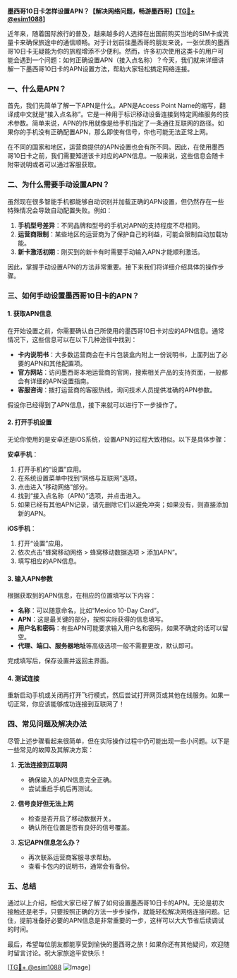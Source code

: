 **墨西哥10日卡怎样设置APN？【解决网络问题，畅游墨西哥】[[TG💪+ @esim1088](https://t.me/s/esim1088)]**

近年来，随着国际旅行的普及，越来越多的人选择在出国前购买当地的SIM卡或流量卡来确保旅途中的通信顺畅。对于计划前往墨西哥的朋友来说，一张优质的墨西哥10日卡无疑能为你的旅程增添不少便利。然而，许多初次使用这类卡的用户可能会遇到一个问题：如何正确设置APN（接入点名称）？今天，我们就来详细讲解一下墨西哥10日卡的APN设置方法，帮助大家轻松搞定网络连接。

### 一、什么是APN？

首先，我们先简单了解一下APN是什么。APN是Access Point Name的缩写，翻译成中文就是“接入点名称”。它是一种用于标识移动设备连接到特定网络服务的技术参数。简单来说，APN的作用就像是给手机指定了一条通往互联网的路径。如果你的手机没有正确配置APN，那么即使有信号，你也可能无法正常上网。

在不同的国家和地区，运营商提供的APN设置也会有所不同。因此，在使用墨西哥10日卡之前，我们需要知道该卡对应的APN信息。一般来说，这些信息会随卡附带说明或者可以通过客服获取。

### 二、为什么需要手动设置APN？

虽然现在很多智能手机都能够自动识别并加载正确的APN设置，但仍然存在一些特殊情况会导致自动配置失败。例如：

1. **手机型号差异**：不同品牌和型号的手机对APN的支持程度不尽相同。
2. **运营商限制**：某些地区的运营商为了保护自己的利益，可能会限制自动加载功能。
3. **新卡激活初期**：刚买到的新卡有时需要手动输入APN才能顺利激活。

因此，掌握手动设置APN的方法非常重要。接下来我们将详细介绍具体的操作步骤。

### 三、如何手动设置墨西哥10日卡的APN？

#### 1. 获取APN信息

在开始设置之前，你需要确认自己所使用的墨西哥10日卡对应的APN信息。通常情况下，这些信息可以在以下几种途径中找到：

- **卡内说明书**：大多数运营商会在卡片包装盒内附上一份说明书，上面列出了必要的APN和其他配置项。
- **官方网站**：访问墨西哥本地运营商的官网，搜索相关产品的支持页面，一般都会有详细的APN设置指南。
- **客服咨询**：拨打运营商的客服热线，询问技术人员提供准确的APN参数。

假设你已经得到了APN信息，接下来就可以进行下一步操作了。

#### 2. 打开手机设置

无论你使用的是安卓还是iOS系统，设置APN的过程大致相似。以下是具体步骤：

**安卓手机**：
1. 打开手机的“设置”应用。
2. 在系统设置菜单中找到“网络与互联网”选项。
3. 点击进入“移动网络”部分。
4. 找到“接入点名称（APN）”选项，并点击进入。
5. 如果已经有其他APN记录，请先删除它们以避免冲突；如果没有，则直接添加新的APN。

**iOS手机**：
1. 打开“设置”应用。
2. 依次点击“蜂窝移动网络 > 蜂窝移动数据选项 > 添加APN”。
3. 填写相应的APN信息。

#### 3. 输入APN参数

根据获取到的APN信息，在相应的位置填写以下内容：

- **名称**：可以随意命名，比如“Mexico 10-Day Card”。
- **APN**：这是最关键的部分，按照实际获得的信息填写。
- **用户名和密码**：有些APN可能要求输入用户名和密码，如果不确定的话可以留空。
- **代理、端口、服务器地址**等高级选项一般不需要更改，默认即可。

完成填写后，保存设置并返回主界面。

#### 4. 测试连接

重新启动手机或关闭再打开飞行模式，然后尝试打开网页或其他在线服务。如果一切正常，你应该能够成功连接到互联网了！

### 四、常见问题及解决办法

尽管上述步骤看起来很简单，但在实际操作过程中仍可能出现一些小问题。以下是一些常见的故障及其解决方案：

1. **无法连接到互联网**
   - 确保输入的APN信息完全正确。
   - 尝试重启手机后再测试。

2. **信号良好但无法上网**
   - 检查是否开启了移动数据开关。
   - 确认所在位置是否有良好的信号覆盖。

3. **忘记APN信息怎么办？**
   - 再次联系运营商客服寻求帮助。
   - 查看卡包内的说明书，通常会有备份。

### 五、总结

通过以上介绍，相信大家已经了解了如何设置墨西哥10日卡的APN。无论是初次接触还是老手，只要按照正确的方法一步步操作，就能轻松解决网络连接问题。记住，提前准备好必要的APN信息是非常重要的一步，这样可以大大节省后续调试的时间。

最后，希望每位朋友都能享受到愉快的墨西哥之旅！如果你还有其他疑问，欢迎随时留言讨论。祝大家旅途平安快乐！

[[TG💪+ @esim1088](https://t.me/s/esim1088) ![Image](https://i.postimg.cc/4NQfJmqS/Snipaste-2025-05-13-00-14-12.png)]